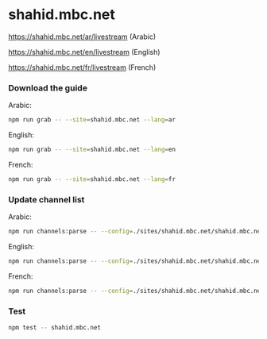# shahid.mbc.net

https://shahid.mbc.net/ar/livestream (Arabic)

https://shahid.mbc.net/en/livestream (English)

https://shahid.mbc.net/fr/livestream (French)

### Download the guide

Arabic:

```sh
npm run grab -- --site=shahid.mbc.net --lang=ar
```

English:

```sh
npm run grab -- --site=shahid.mbc.net --lang=en
```

French:

```sh
npm run grab -- --site=shahid.mbc.net --lang=fr
```

### Update channel list

Arabic:

```sh
npm run channels:parse -- --config=./sites/shahid.mbc.net/shahid.mbc.net.config.js --output=./sites/shahid.mbc.net/shahid.mbc.net_ar.channels.xml --set=lang:ar
```

English:

```sh
npm run channels:parse -- --config=./sites/shahid.mbc.net/shahid.mbc.net.config.js --output=./sites/shahid.mbc.net/shahid.mbc.net_en.channels.xml --set=lang:en
```

French:

```sh
npm run channels:parse -- --config=./sites/shahid.mbc.net/shahid.mbc.net.config.js --output=./sites/shahid.mbc.net/shahid.mbc.net_fr.channels.xml --set=lang:fr
```

### Test

```sh
npm test -- shahid.mbc.net
```
